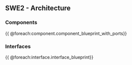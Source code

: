 ## SWE2 - Architecture

### Components
{{ @foreach:component.component_blueprint_with_ports}}

### Interfaces
{{ @foreach:interface.interface_blueprint}}